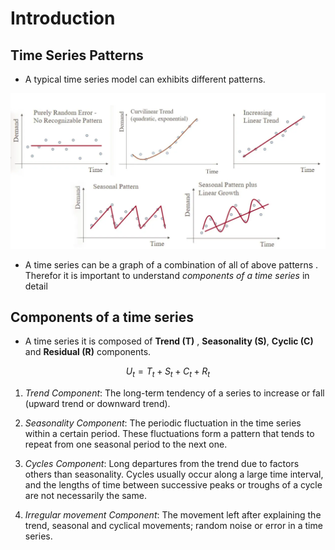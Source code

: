 # Introduction

## Time Series Patterns

- A typical time series model can exhibits different patterns.
<p align="center"><img src="../assets/img/time-series-pattern.webp"></p>

- A time series can be a graph of a combination of all of above patterns . Therefor it is important to understand _components of a time series_ in detail

## Components of a time series

- A time series it is composed of **Trend (T)** , **Seasonality (S)**, **Cyclic (C)** and **Residual (R)** components.

$$ U_t = T_t + S_t + C_t + R_t $$

1. _Trend Component_: The long-term tendency of a series to increase or fall (upward trend or downward trend).

2. _Seasonality Component_: The periodic fluctuation in the time series within a certain period. These fluctuations form a pattern that tends to repeat from one seasonal period to the next one.

3. _Cycles Component_: Long departures from the trend due to factors others than seasonality. Cycles usually occur along a large time interval, and the lengths of time between successive peaks or troughs of a cycle are not necessarily the same.

4. _Irregular movement Component_: The movement left after explaining the trend, seasonal and cyclical movements; random noise or error in a time series.

